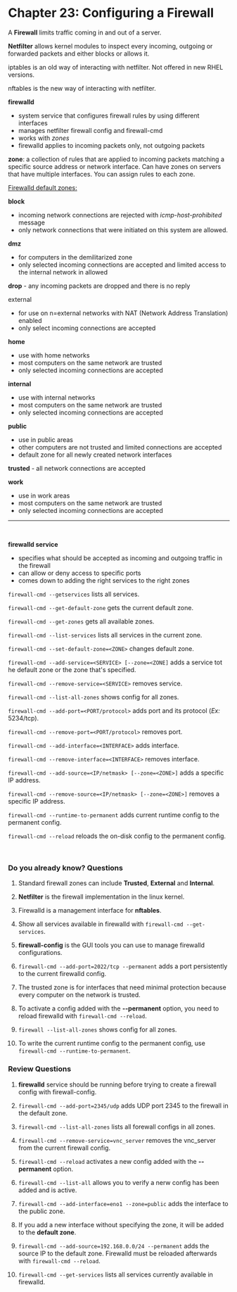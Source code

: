 # Chapter 23: Configuring a Firewall

A **Firewall** limits traffic coming in and out of a server. 

**Netfilter** allows kernel modules to inspect every incoming, outgoing or forwarded packets and either blocks or allows it.

iptables is an old way of interacting with netfilter. Not offered in new RHEL versions.

nftables is the new way of interacting with netfilter. 

**firewalld**
- system service that configures firewall rules by using different interfaces
- manages netfilter firewall config and firewall-cmd
- works with *zones*
- firewalld applies to incoming packets only, not outgoing packets

**zone**: a collection of rules that are applied to incoming packets matching a specific source address or network interface. Can have zones on servers that have multiple interfaces. You can assign rules to each zone.

<ins>Firewalld default zones:<ins/>

**block**
- incoming network connections are rejected with *icmp-host-prohibited* message
- only network connections that were initiated on this system are allowed.

**dmz**
- for computers in the demilitarized zone
- only selected incoming connections are accepted and limited access to the internal network in allowed

**drop** - any incoming packets are dropped and there is no reply

external
- for use on n=external networks with NAT (Network Address Translation) enabled
- only select incoming connections are accepted

**home**
- use with home networks
- most computers on the same network are trusted
- only selected incoming connections are accepted

**internal**
- use with internal networks
- most computers on the same network are trusted
- only selected incoming connections are accepted

**public**
- use in public areas
- other computers are not trusted and limited connections are accepted
- default zone for all newly created network interfaces

**trusted** - all network connections are accepted

**work**
- use in work areas
- most computers on the same network are trusted
- only selected incoming connections are accepted

---

<br />

**firewalld service**
- specifies what should be accepted as incoming and outgoing traffic in the firewall 
- can allow or deny access to specific ports
- comes down to adding the right services to the right zones

`firewall-cmd --getservices` lists all services.

`firewall-cmd --get-default-zone` gets the current default zone.

`firewall-cmd --get-zones` gets all available zones.

`firewall-cmd --list-services` lists all services in the current zone.

`firewall-cmd --set-default-zone=<ZONE>` changes default zone.

`firewall-cmd --add-service=<SERVICE> [--zone=<ZONE]` adds a service tot he default zone or the zone that's specified.

`firewall-cmd --remove-service=<SERVICE>` removes service.

`firewall-cmd --list-all-zones` shows config for all zones. 

`firewall-cmd --add-port=<PORT/protocol>` adds port and its protocol (*Ex:* 5234/tcp).

`firewall-cmd --remove-port=<PORT/protocol>` removes port.

`firewall-cmd --add-interface=<INTERFACE>` adds interface.

`firewall-cmd --remove-interface=<INTERFACE>` removes interface. 

`firewall-cmd --add-source=<IP/netmask> [--zone=<ZONE>]` adds a specific IP address.

`firewall-cmd --remove-source=<IP/netmask> [--zone=<ZONE>]` removes a specific IP address.

`firewall-cmd --runtime-to-permanent` adds current runtime config to the permanent config.

`firewall-cmd --reload` reloads the on-disk config to the permanent config.

<br />

### Do you already know? Questions

1. Standard firewall zones can include **Trusted**, **External** and **Internal**.

2. **Netfilter** is the firewall implementation in the linux kernel.

3. Firewalld is a management interface for **nftables**. 

4. Show all services available in firewalld with `firewall-cmd --get-services`.

5. **firewall-config** is the GUI tools you can use to manage firewalld configurations.

6. `firewall-cmd --add-port=2022/tcp --permanent` adds a port persistently to the current firewalld config. 

7. The trusted zone is for interfaces that need minimal protection because every computer on the network is trusted. 

8. To activate a config added with the **--permanent** option, you need to reload firewalld with `firewall-cmd --reload`.

9.  `firewall --list-all-zones` shows config for all zones. 

10. To write the current runtime config to the permanent config, use `firewall-cmd --runtime-to-permanent`.


### Review Questions

1. **firewalld** service should be running before trying to create a firewall config with firewall-config.

2. `firewall-cmd --add-port=2345/udp` adds UDP port 2345 to the firewall in the default zone.

3. `firewall-cmd --list-all-zones` lists all forewall configs in all zones.

4. `firewall-cmd --remove-service=vnc_server` removes the vnc_server from the current firewall config. 

5. `firewall-cmd --reload` activates a new config added with the **--permanent** option.

6. `firewall-cmd --list-all` allows you to verify a nerw config has been added and is active. 

7. `firewall-cmd --add-interface=eno1 --zone=public` adds the interface to the public zone.

8. If you add a new interface without specifying the zone, it will be added to the **default zone**. 

9. `firewall-cmd --add-source=192.168.0.0/24 --permanent` adds the source IP to the default zone. Firewalld must be reloaded afterwards with `firewall-cmd --reload`.

10. `firewall-cmd --get-services` lists all services currently available in firewalld.

